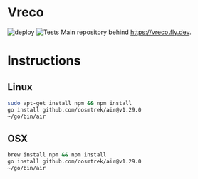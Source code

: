# Vreco
![deploy](https://github.com/vrecan/vreco/actions/workflows/main.yml/badge.svg?branch=main)
![Tests](https://github.com/vrecan/vreco/actions/workflows/audit.yml/badge.svg?branch=main)
Main repository behind https://vreco.fly.dev.


# Instructions

## Linux
```bash
sudo apt-get install npm && npm install 
go install github.com/cosmtrek/air@v1.29.0
~/go/bin/air

```

## OSX
```bash
brew install npm && npm install 
go install github.com/cosmtrek/air@v1.29.0
~/go/bin/air
```